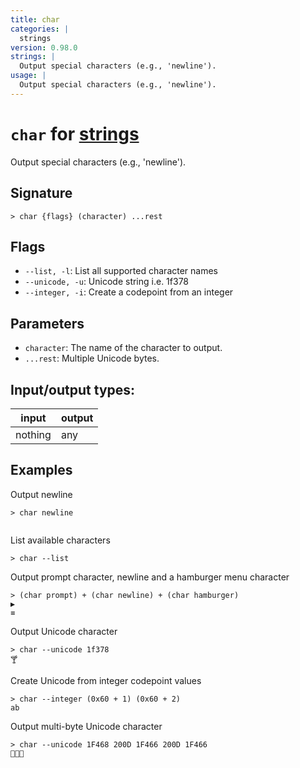```yaml
---
title: char
categories: |
  strings
version: 0.98.0
strings: |
  Output special characters (e.g., 'newline').
usage: |
  Output special characters (e.g., 'newline').
---
```

<!-- This file is automatically generated. Please edit the command in https://github.com/nushell/nushell instead. -->

# `char` for [strings](/commands/categories/strings.md)

<div class='command-title'>Output special characters (e.g., &#x27;newline&#x27;).</div>

## Signature

```> char {flags} (character) ...rest```

## Flags

 -  `--list, -l`: List all supported character names
 -  `--unicode, -u`: Unicode string i.e. 1f378
 -  `--integer, -i`: Create a codepoint from an integer

## Parameters

 -  `character`: The name of the character to output.
 -  `...rest`: Multiple Unicode bytes.


## Input/output types:

| input   | output |
| ------- | ------ |
| nothing | any    |

## Examples

Output newline
```nu
> char newline


```

List available characters
```nu
> char --list

```

Output prompt character, newline and a hamburger menu character
```nu
> (char prompt) + (char newline) + (char hamburger)
▶
≡
```

Output Unicode character
```nu
> char --unicode 1f378
🍸
```

Create Unicode from integer codepoint values
```nu
> char --integer (0x60 + 1) (0x60 + 2)
ab
```

Output multi-byte Unicode character
```nu
> char --unicode 1F468 200D 1F466 200D 1F466
👨‍👦‍👦
```
